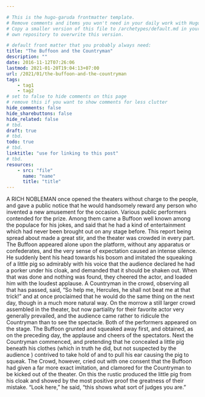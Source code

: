 ```yaml
---

# This is the hugo-garuda frontmatter template.
# Remove comments and items you won't need in your daily work with Hugo.
# Copy a smaller version of this file to /archetypes/default.md in your
# own repository to overwrite this version.

# default front matter that you probably always need:
title: "The Buffoon and the Countryman"
description: ""
date: 2016-11-12T07:26:06
lastmod: 2021-01-20T19:04:13+07:00
url: /2021/01/the-buffoon-and-the-countryman
tags:
    - tag1
    - tag2
# set to false to hide comments on this page
# remove this if you want to show comments for less clutter
hide_comments: false
hide_sharebuttons: false
hide_related: false
# tbd.
draft: true
# tbd.
todo: true
# tbd.
linktitle: "use for linking to this post"
# tbd.
resources:
    - src: "file"
      name: "name"
      title: "title"
---
```

A RICH NOBLEMAN once opened the theaters without charge to the people, and gave a public notice that he would handsomely reward any person who invented a new amusement for the occasion. Various public performers contended for the prize. Among them came a Buffoon well known among the populace for his jokes, and said that he had a kind of entertainment which had never been brought out on any stage before. This report being spread about made a great stir, and the theater was crowded in every part. The Buffoon appeared alone upon the platform, without any apparatus or confederates, and the very sense of expectation caused an intense silence. He suddenly bent his head towards his bosom and imitated the squeaking of a little pig so admirably with his voice that the audience declared he had a porker under his cloak, and demanded that it should be shaken out. When that was done and nothing was found, they cheered the actor, and loaded him with the loudest applause. A Countryman in the crowd, observing all that has passed, said, “So help me, Hercules, he shall not beat me at that trick!” and at once proclaimed that he would do the same thing on the next day, though in a much more natural way. On the morrow a still larger crowd assembled in the theater, but now partiality for their favorite actor very generally prevailed, and the audience came rather to ridicule the Countryman than to see the spectacle. Both of the performers appeared on the stage. The Buffoon grunted and squeaked away first, and obtained, as on the preceding day, the applause and cheers of the spectators. Next the Countryman commenced, and pretending that he concealed a little pig beneath his clothes (which in truth he did, but not suspected by the audience ) contrived to take hold of and to pull his ear causing the pig to squeak. The Crowd, however, cried out with one consent that the Buffoon had given a far more exact imitation, and clamored for the Countryman to be kicked out of the theater. On this the rustic produced the little pig from his cloak and showed by the most positive proof the greatness of their mistake. “Look here,” he said, “this shows what sort of judges you are.”
